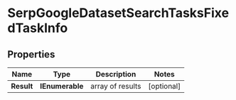 # SerpGoogleDatasetSearchTasksFixedTaskInfo


## Properties

| Name | Type | Description | Notes |
|------------ | ------------- | ------------- | -------------|
**Result** | **IEnumerable<SerpGoogleDatasetSearchTasksFixedResultInfo>** | array of results |[optional]|